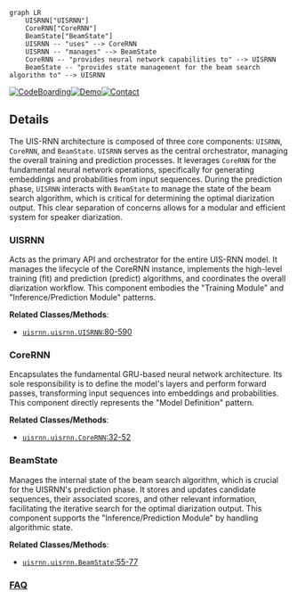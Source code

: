 ```mermaid
graph LR
    UISRNN["UISRNN"]
    CoreRNN["CoreRNN"]
    BeamState["BeamState"]
    UISRNN -- "uses" --> CoreRNN
    UISRNN -- "manages" --> BeamState
    CoreRNN -- "provides neural network capabilities to" --> UISRNN
    BeamState -- "provides state management for the beam search algorithm to" --> UISRNN
```

[![CodeBoarding](https://img.shields.io/badge/Generated%20by-CodeBoarding-9cf?style=flat-square)](https://github.com/CodeBoarding/GeneratedOnBoardings)[![Demo](https://img.shields.io/badge/Try%20our-Demo-blue?style=flat-square)](https://www.codeboarding.org/demo)[![Contact](https://img.shields.io/badge/Contact%20us%20-%20contact@codeboarding.org-lightgrey?style=flat-square)](mailto:contact@codeboarding.org)

## Details

The UIS-RNN architecture is composed of three core components: `UISRNN`, `CoreRNN`, and `BeamState`. `UISRNN` serves as the central orchestrator, managing the overall training and prediction processes. It leverages `CoreRNN` for the fundamental neural network operations, specifically for generating embeddings and probabilities from input sequences. During the prediction phase, `UISRNN` interacts with `BeamState` to manage the state of the beam search algorithm, which is critical for determining the optimal diarization output. This clear separation of concerns allows for a modular and efficient system for speaker diarization.

### UISRNN
Acts as the primary API and orchestrator for the entire UIS-RNN model. It manages the lifecycle of the CoreRNN instance, implements the high-level training (fit) and prediction (predict) algorithms, and coordinates the overall diarization workflow. This component embodies the "Training Module" and "Inference/Prediction Module" patterns.


**Related Classes/Methods**:

- <a href="https://github.com/google/uis-rnn/blob/master/uisrnn/uisrnn.py#L80-L590" target="_blank" rel="noopener noreferrer">`uisrnn.uisrnn.UISRNN`:80-590</a>


### CoreRNN
Encapsulates the fundamental GRU-based neural network architecture. Its sole responsibility is to define the model's layers and perform forward passes, transforming input sequences into embeddings and probabilities. This component directly represents the "Model Definition" pattern.


**Related Classes/Methods**:

- <a href="https://github.com/google/uis-rnn/blob/master/uisrnn/uisrnn.py#L32-L52" target="_blank" rel="noopener noreferrer">`uisrnn.uisrnn.CoreRNN`:32-52</a>


### BeamState
Manages the internal state of the beam search algorithm, which is crucial for the UISRNN's prediction phase. It stores and updates candidate sequences, their associated scores, and other relevant information, facilitating the iterative search for the optimal diarization output. This component supports the "Inference/Prediction Module" by handling algorithmic state.


**Related Classes/Methods**:

- <a href="https://github.com/google/uis-rnn/blob/master/uisrnn/uisrnn.py#L55-L77" target="_blank" rel="noopener noreferrer">`uisrnn.uisrnn.BeamState`:55-77</a>




### [FAQ](https://github.com/CodeBoarding/GeneratedOnBoardings/tree/main?tab=readme-ov-file#faq)